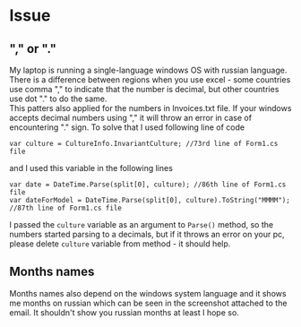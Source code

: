 # Issue
## "," or "."
My laptop is running a single-language windows OS with russian language. There is a difference between regions when you use excel - some countries use comma "," to indicate that the number is decimal, but other countries use dot "." to do the same.  
This patters also applied for the numbers in Invoices.txt file. If your windows accepts decimal numbers using "," it will throw an error in case of encountering "." sign. To solve that I used following line of code
```
var culture = CultureInfo.InvariantCulture; //73rd line of Form1.cs file
```
and I used this variable in the following lines  
```
var date = DateTime.Parse(split[0], culture); //86th line of Form1.cs file
var dateForModel = DateTime.Parse(split[0], culture).ToString("MMMM"); //87th line of Form1.cs file
```
I passed the ```culture``` variable as an argument to ```Parse()``` method, so the numbers started parsing to a decimals, but if it throws an error on your pc, please delete ```culture``` variable from method - it should help.  
## Months names
Months names also depend on the windows system language and it shows me months on russian which can be seen in the screenshot attached to the email. It shouldn't show you russian months at least I hope so.
